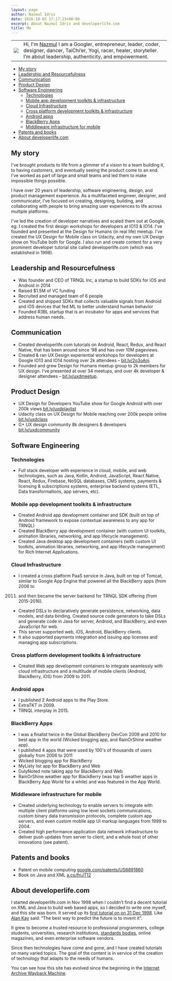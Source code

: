 ```yaml
---
layout: page
author: Nazmul Idris
date: 2016-10-02 17:17:23+00:00
excerpt: About Nazmul Idris and developerlife.com
title: Me
---
```


<table>
    <tr>
        <td>
            <img src="{{ '/assets/nazmul.png' | relative_url }}"/>
        </td>
        <td>
            Hi, I'm <a href="http://www.google.com/search?hl=en&q=nazmul+idris">Nazmul</a>
            I am a Googler, entrepreneur, leader, coder, designer, dancer, TaiChi’er, Yogi, 
            racer, healer, storyteller. I’m about leadership, authenticity, and empowerment.
        </td>
    </tr>
</table>

<!-- START doctoc generated TOC please keep comment here to allow auto update -->
<!-- DON'T EDIT THIS SECTION, INSTEAD RE-RUN doctoc TO UPDATE -->


- [My story](#my-story)
- [Leadership and Resourcefulness](#leadership-and-resourcefulness)
- [Communication](#communication)
- [Product Design](#product-design)
- [Software Engineering](#software-engineering)
  - [Technologies](#technologies)
  - [Mobile app development toolkits & infrastructure](#mobile-app-development-toolkits--infrastructure)
  - [Cloud Infrastructure](#cloud-infrastructure)
  - [Cross platform development toolkits & infrastructure](#cross-platform-development-toolkits--infrastructure)
  - [Android apps](#android-apps)
  - [BlackBerry Apps](#blackberry-apps)
  - [Middleware infrastructure for mobile](#middleware-infrastructure-for-mobile)
- [Patents and books](#patents-and-books)
- [About developerlife.com](#about-developerlifecom)

<!-- END doctoc generated TOC please keep comment here to allow auto update -->


## My story
I've brought products to life from a glimmer of a vision to a team building it, 
to having customers, and eventually seeing the product come to an end. I've 
worked as part of large and small teams and led them to make impossible things 
possible.

I have over 20 years of leadership, software engineering, design, and product 
management experience. As a multifaceted engineer, designer, and communicator, 
I’ve focused on creating, designing, building, and collaborating with people to 
bring amazing user experiences to life across multiple platforms.

I've led the creation of developer narratives and scaled them out at Google, 
eg: I created the first design workshops for developers at IO13 & IO14. I've 
founded and presented at the Design for Humans (in real life) meetup. I've 
created the UX Design for Mobile class on Udacity, and my own UX Design show on 
YouTube both for Google. I also run and create content for a very prominent 
developer tutorial site called developerlife.com (which was established in 
1998).

## Leadership and Resourcefulness
  * Was founder and CEO of TRNQL Inc, a startup to build SDKs for iOS and 
Android in 2014
  * Raised $1.5M of VC funding
  * Recruited and managed team of 6 people
  * Created and shipped SDKs that collects valuable signals from Android and 
iOS devices that fed ML to better understand human behavior
  * Founded R3BL startup that is an incubator for apps and services that 
address human needs.

## Communication
  * Created developerlife.com tutorials on Android, React, Redux, and React 
Native, that has been around since ‘98 and has over 10M pageviews.
  * Created & ran UX Design experiential workshops for developers at Google 
IO13 and IO14 hosting over 2k attendees – 
[bit.ly/2o3oAni](http://bit.ly/2o3oAni).
  * Founded and grew Design for Humans meetup group to 2k members for UX 
design. I’ve presented at over 34 meetups, and over 4k developer & designer 
attendees – [bit.ly/uxdmeetup](http://bit.ly/uxdmeetup).

## Product Design
  * UX Design for Developers YouTube show for Google Android with over 200k 
views [bit.ly/uxdplaylist](http://bit.ly/uxdplaylist)
  * Udacity class on UX Design for Mobile reaching over 200k people online 
[bit.ly/uxdclass](http://bit.ly/uxdclass)
  * G+ UX design community 8k designers & developers 
[bit.ly/uxdcommunity](http://bit.ly/uxdcommunity)

## Software Engineering

### Technologies

  * Full stack developer with experience in cloud, mobile, and web 
technologies, such as Java, Kotlin, Android, JavaScript, React Native, React, 
Redux, Firebase, NoSQL databases, CMS systems, payments & licensing & 
subscriptions systems, enterprise backend systems (ETL, Data transformations, 
app servers, etc).

### Mobile app development toolkits & infrastructure

  * Created Android app development container and SDK (built on top of Android 
framework to expose contextual awareness to any app for TRNQL)
  * Created BlackBerry app development container (with custom UI toolkits, 
animation libraries, networking, and app lifecycle management).
  * Created Java desktop app development containers (with custom UI toolkits, 
animation libraries, networking, and app lifecycle management) for Rich 
Internet Applications.

### Cloud Infrastructure
  * I created a cross platform PaaS service in Java, built on top of Tomcat, 
similar to Google App Engine that powered all the BlackBerry apps (from 2006 to 
2011) and then became the server backend for TRNQL SDK offering (from 
2015-2016).
  * Created DSLs to declaratively generate persistence, networking, data 
models, and data binding. Created source code generators to take DSLs and 
generate code in Java for server, Android, and BlackBerry, and even JavaScript 
for web.
  * This server supported web, iOS, Android, BlackBerry clients.
  * It also supported payments integration and issuing app licenses and 
managing app subscriptions.

### Cross platform development toolkits & infrastructure
  * Created Web app development containers to integrate seamlessly with cloud 
infrastructure and a multitude of mobile clients (Android, BlackBerry, iOS) 
from 2009 to 2011.

### Android apps
  * I published 2 Android apps to the Play Store.
  * ExtraTKT in 2009.
  * TRNQL interplay in 2015.

### BlackBerry Apps
  * I was a finalist twice in the Global BlackBerry DevCon 2009 and 2010 for 
best app in the world (Wicked blogging app, and RainOrShine weather app).
  * I published 4 apps that were used by 100's of thousands of users globally 
from 2006 to 2011
  * Wicked blogging app for BlackBerry
  * MyListy list app for BlackBerry and Web
  * DulyNoted note taking app for BlackBerry and Web
  * RainOrShine weather app for BlackBerry (was top 5 weather apps in 
BlackBerry App World for a while) and was featured in the App World.

### Middleware infrastructure for mobile
  * Created underlying technology to enable servers to integrate with multiple 
client platforms using low level sockets communications, custom binary data 
transmission protocols, complete custom app servers, and even custom mobile app 
UI markup languages from 1999 to 2004.
  * Created high performance application data network infrastructure to deliver 
push updates from server to client, and a whole host of other innovations (see 
patent).

## Patents and books
  * Patent on mobile computing 
[google.com/patents/US6891860](http://google.com/patents/US6891860)
  * Book on Java and XML [a.co/friJT12](http://a.co/friJT12)

## About developerlife.com
I started developerlife.com in Nov 1998 when I couldn’t find a decent tutorial 
on XML and Java to build web based apps, so I decided to write one myself, and 
this site was born. It served up its [first tutorial on on 31 Dec 
1998](http://xml.coverpages.org/idris199901.html). Like [Alan 
Kay](http://en.wikipedia.org/wiki/Alan_Kay) said: “The best way to predict the 
future is to invent it”.

It grew to become a trusted resource to professional programmers, college 
students, universities, research institutions, [standards 
bodies](http://xml.coverpages.org/xmlFAQ15.html#JAVA-GEN), online magazines, 
and even enterprise software vendors.

Since then technologies have come and gone, and I have created tutorials on 
many varied topics. The goal of the content is in service of the creation of 
technology that adapts to the needs of humans.

You can see how this site has evolved since the beginning in the [Internet 
Archive Wayback Machine](https://web-beta.archive.org/web/*/developerlife.com).
